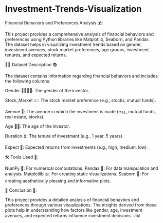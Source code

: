 # Investment-Trends-Visualization

Financial Behaviors and Preferences Analysis 💰:

This project provides a comprehensive analysis of financial behaviors and preferences using Python libraries like Matplotlib, Seaborn, and Pandas. The dataset helps in visualizing investment trends based on gender, investment avenues, stock market preferences, age groups, investment tenures, and expected returns.

🧑‍💼 Dataset Description 📚

The dataset contains information regarding financial behaviors and includes the following columns:

Gender 👩‍🦰👨‍🦱: The gender of the investor.

Stock_Market 📈: The stock market preference (e.g., stocks, mutual funds).

Avenue 🏦: The avenue in which the investment is made (e.g., mutual funds, real estate, stocks).

Age 🧓👶: The age of the investor.

Duration ⏳: The tenure of investment (e.g., 1 year, 5 years).

Expect 💭: Expected returns from investments (e.g., high, medium, low).

🛠️ Tools Used 🔧:

NumPy 🔢: For numerical computations. Pandas 🐼: For data manipulation and analysis. Matplotlib 📊: For creating static visualizations. Seaborn 🦢: For creating aesthetically pleasing and informative plots.

🔑 Conclusion 🎯:

This project provides a detailed analysis of financial behaviors and preferences through various visualizations. The insights derived from these plots help in understanding how factors like gender, age, investment avenues, and expected returns influence investment decisions. 💡📊
